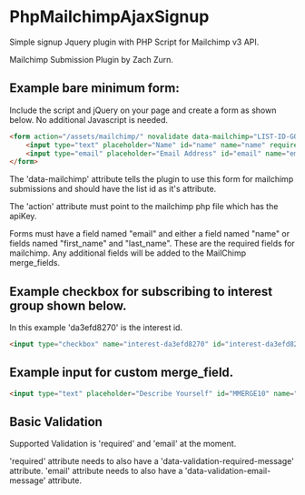 # PhpMailchimpAjaxSignup

Simple signup Jquery plugin with PHP Script for Mailchimp v3 API.

Mailchimp Submission Plugin by Zach Zurn.

## Example bare minimum form:

Include the script and jQuery on your page and create a form as shown below. No additional Javascript is needed.
```HTML
<form action="/assets/mailchimp/" novalidate data-mailchimp="LIST-ID-GOES-HERE" data-redirect="URL-TO-REDIRECT-ON-SUCCESS">
    <input type="text" placeholder="Name" id="name" name="name" required data-validation-required-message="Please enter your name" />
    <input type="email" placeholder="Email Address" id="email" name="email" email data-validation-email-message="Please enter a valid email address" required data-validation-required-message="Please enter your email address" />
</form>
```

The 'data-mailchimp' attribute tells the plugin to use this form for mailchimp submissions and should have the list id as it's attribute.

The 'action' attribute must point to the mailchimp php file which has the apiKey.

Forms must have a field named "email" and either a field named "name" or fields named "first_name" and "last_name".
These are the required fields for mailchimp. Any additional fields will be added to the MailChimp merge_fields.


## Example checkbox for subscribing to interest group shown below.

In this example 'da3efd8270' is the interest id.

```HTML
<input type="checkbox" name="interest-da3efd8270" id="interest-da3efd8270"><label for="interest-da3efd8270"> Host</label>
```

## Example input for custom merge_field.

```HTML
<input type="text" placeholder="Describe Yourself" id="MMERGE10" name="MMERGE10" />
```

## Basic Validation

Supported Validation is 'required' and 'email' at the moment.

'required' attribute needs to also have a 'data-validation-required-message' attribute.
'email' attribute needs to also have a 'data-validation-email-message' attribute.
